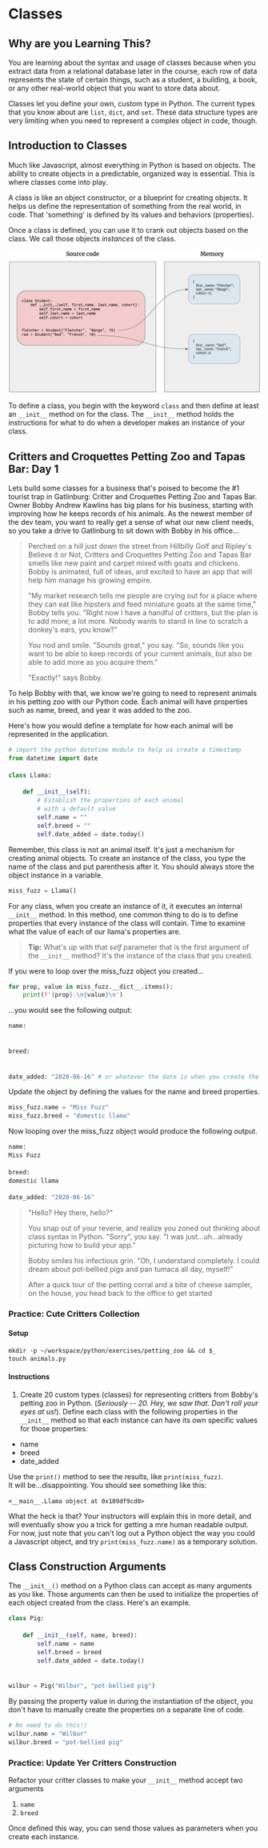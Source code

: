 # Classes

## Why are you Learning This?

You are learning about the syntax and usage of classes because when you extract data from a relational database later in the course, each row of data represents the state of certain things, such as a student, a building, a book, or any other real-world object that you want to store data about.

Classes let you define your own, custom type in Python. The current types that you know about are `list`, `dict`, and `set`. These data structure types are very limiting when you need to represent a complex object in code, though.

## Introduction to Classes

Much like Javascript, almost everything in Python is based on objects. The ability to create objects in a predictable, organized way is essential. This is where classes come into play.

A class is like an object constructor, or a blueprint for creating objects. It helps us define the representation of something from the real world, in code. That 'something' is defined by its values and behaviors (properties).

Once a class is defined, you can use it to crank out objects based on the class. We call those objects _instances_ of the class.

![visualization of two instances of the Student class](./images/python-class-instances.png)

To define a class, you begin with the keyword `class` and then define at least an `__init__` method on for the class. The `__init__` method holds the instructions for what to do when a developer makes an instance of your class.

<!-- NEW stuff -->
## Critters and Croquettes Petting Zoo and Tapas Bar: Day 1

Lets build some classes for a business that's poised to become the #1 tourist trap in Gatlinburg: Critter and Croquettes Petting Zoo and Tapas Bar. Owner Bobby Andrew Kawlins has big plans for his business, starting with improving how he keeps records of his animals. As the newest member of the dev team, you want to really get a sense of what our new client needs, so you take a drive to Gatlinburg to sit down with Bobby in his office...

> Perched on a hill just down the street from Hillbilly Golf and Ripley's Believe it or Not, Critters and Croquettes Petting Zoo and Tapas Bar smells like new paint and carpet mixed with goats and chickens. Bobby is animated, full of ideas, and excited to have an app that will help him manage his growing empire.
>
> "My market research tells me people are crying out for a place where they can eat like hipsters and feed miniature goats at the same time," Bobby tells you. "Right now I have a handful of critters, but the plan is to add more; a lot more. Nobody wants to stand in line to scratch a donkey's ears, you know?"
>
> You nod and smile. "Sounds great," you say. "So, sounds like you want to be able to keep records of your current animals, but also be able to add more as you acquire them."
>
> "Exactly!" says Bobby.

To help Bobby with that, we know we're going to need to represent animals in his petting zoo with our Python code. Each animal will have properties such as name, breed, and year it was added to the zoo.

Here's how you would define a template for how each animal will be represented in the application.

```py
# import the python datetime module to help us create a timestamp
from datetime import date

class Llama:

    def __init__(self):
        # Establish the properties of each animal
        # with a default value
        self.name = ""
        self.breed = ""
        self.date_added = date.today()
```

Remember, this class is not an animal itself. It's just a mechanism for creating animal objects. To create an instance of the class, you type the name of the class and put parenthesis after it. You should always store the object instance in a variable.

```py
miss_fuzz = Llama()
```

For any class, when you create an instance of it, it executes an internal `__init__` method. In this method, one common thing to do is to define properties that every instance of the class will contain. Time to examine what the value of each of our llama's properties are.

> **Tip:** What's up with that _self_ parameter that is the first argument of the `__init__` method? It's the instance of the class that you created.

If you were to loop over the miss_fuzz object you created...

```py
for prop, value in miss_fuzz.__dict__.items():
    print(f'{prop}:\n{value}\n')
```

...you would see the following output:

```py
name:


breed:


date_added: "2020-06-16" # or whatever the date is when you create the instance of Animal

```

Update the object by defining the values for the name and breed properties.

```py
miss_fuzz.name = "Miss Fuzz"
miss_fuzz.breed = "domestic llama"
```

Now looping over the miss_fuzz object would produce the following output.

```py
name:
Miss Fuzz

breed:
domestic llama

date_added: "2020-06-16"
```
> "Hello? Hey there, hello?"
>
> You snap out of your reverie, and realize you zoned out thinking about class syntax in Python. "Sorry", you say. "I was just...uh...already picturing how to build your app."
>
> Bobby smiles his infectious grin. "Oh, I understand completely. I could dream about pot-bellied pigs and pan tumaca all day, myself!"
>
> After a quick tour of the petting corral and a bite of cheese sampler, on the house, you head back to the office to get started

### Practice: Cute Critters Collection

#### Setup

```
mkdir -p ~/workspace/python/exercises/petting_zoo && cd $_
touch animals.py
```

#### Instructions
1. Create 20 custom types (classes) for representing critters from Bobby's petting zoo in Python. (_Seriously -- 20. Hey, we saw that. Don't roll your eyes at us!_). Define each class with the following properties in the `__init__` method so that each instance can have its own specific values for those properties:

+ name
+ breed
+ date_added

Use the `print()` method to see the results, like `print(miss_fuzz)`.  
It will be...disappointing. You should see something like this: 

`<__main__.Llama object at 0x109df9cd0>`  

What the heck is that? Your instructors will explain this in more detail, and will eventually show you a trick for getting a mre human readable output. For now, just note that you can't log out a Python object the way you could a Javascript object, and try `print(miss_fuzz.name)` as a temporary solution.


## Class Construction Arguments

The `__init__()` method on a Python class can accept as many arguments as you like. Those arguments can then be used to initialize the properties of each object created from the class. Here's an example.

```py
class Pig:

    def __init__(self, name, breed):
        self.name = name
        self.breed = breed
        self.date_added = date.today()


wilbur = Pig("Wilbur", "pot-bellied pig")
```

By passing the property value in during the instantiation of the object, you don't have to manually create the properties on a separate line of code.

```py
# No need to do this!!
wilbur.name = "Wilbur"
wilbur.breed = "pot-bellied pig"
```

### Practice: Update Yer Critters Construction

Refactor your critter classes to make your `__init__` method accept two arguments

1. `name`
2. `breed`

Once defined this way, you can send those values as parameters when you create each instance.
